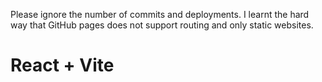 Please ignore the number of commits and deployments. I learnt the hard way that GitHub pages does not support routing and only static websites.

# React + Vite

